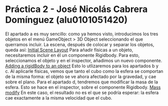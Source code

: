 # Práctica 2 - José Nicolás Cabrera Domínguez (alu0101051420)

El apartado a es muy sencillo: como ya hemos visto, introducimos los tres objetos en el menú GameObject > 3D Object seleccionando el que querramos incluir.
La escena, después de colocar y separar los objetos, queda así:
[Initial Scene Layout](img/firstScene.PNG)
Para añadir físicas a un objeto, necesitaremos incluir en él un componente Rigidbody. Para esto, seleccionamos el objeto y en el inspector, añadimos un nuevo componente.
[Adding a rigidBody to an object](addRigid.gif)
Esto lo utlizaremos para los apartados b y c. 
Al aplicarle físicas, vemos que tanto el cubo como la esfera se comportan de la misma forma: el objeto se ve ahora afectado por la gravedad, y cae sobre el plano.
Para el apartado d, tendremos que modificar la masa de la esfera. Esto se hace en el inspector, sobre el componente Rigidbody.
[Mass modify](img/rbSettings.PNG)
En este caso, el resultado no es el que se podría esperar: la esfera cae exactamente a la misma velocidad que el cubo.
